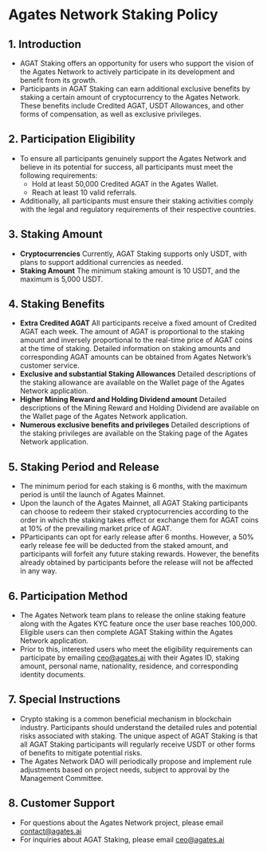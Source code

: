 
# Agates Network Staking Policy

## 1. Introduction
* AGAT Staking offers an opportunity for users who support the vision of the Agates Network to actively participate in its development and benefit from its growth.  
* Participants in AGAT Staking can earn additional exclusive benefits by staking a certain amount of cryptocurrency to the Agates Network. These benefits include Credited AGAT, USDT Allowances, and other forms of compensation, as well as exclusive privileges.

## 2. Participation Eligibility
* To ensure all participants genuinely support the Agates Network and believe in its potential for success, all participants must meet the following requirements:
	* Hold at least 50,000 Credited AGAT in the Agates Wallet.
	* Reach at least 10 valid referrals.
* Additionally, all participants must ensure their staking activities comply with the legal and regulatory requirements of their respective countries.

## 3. Staking Amount
* **Cryptocurrencies**  Currently, AGAT Staking supports only USDT, with plans to support additional currencies as needed.
* **Staking Amount**  The minimum staking amount is 10 USDT, and the maximum is 5,000 USDT.

## 4. Staking Benefits
* **Extra Credited AGAT**  All participants receive a fixed amount of Credited AGAT each week. The amount of AGAT is proportional to the staking amount and inversely proportional to the real-time price of AGAT coins at the time of staking. Detailed information on staking amounts and corresponding AGAT amounts can be obtained from Agates Network’s customer service.  
* **Exclusive and substantial Staking Allowances**  Detailed descriptions of the staking allowance are available on the Wallet page of the Agates Network application.  
* **Higher Mining Reward and Holding Dividend amount** Detailed descriptions of the Mining Reward and Holding Dividend are available on the Wallet page of the Agates Network application.  
* **Numerous exclusive benefits and privileges**   Detailed descriptions of the staking privileges are available on the Staking page of the Agates Network application.

## 5. Staking Period and Release
* The minimum period for each staking is 6 months, with the maximum period is until the launch of Agates Mainnet.  
* Upon the launch of the Agates Mainnet, all AGAT Staking participants can choose to redeem their staked cryptocurrencies according to the order in which the staking takes effect or exchange them for AGAT coins at 10% of the prevailing market price of AGAT.  
* PParticipants can opt for early release after 6 months. However, a 50% early release fee will be deducted from the staked amount, and participants will forfeit any future staking rewards. However, the benefits already obtained by participants before the release will not be affected in any way.

## 6. Participation Method
* The Agates Network team plans to release the online staking feature along with the Agates KYC feature once the user base reaches 100,000. Eligible users can then complete AGAT Staking within the Agates Network application.  
* Prior to this, interested users who meet the eligibility requirements can participate by emailing ceo@agates.ai with their Agates ID, staking amount, personal name, nationality, residence, and corresponding identity documents.

## 7. Special Instructions
* Crypto staking is a common beneficial mechanism in blockchain industry. Participants should understand the detailed rules and potential risks associated with staking. The unique aspect of AGAT Staking is that all AGAT Staking participants will regularly receive USDT or other forms of benefits to mitigate potential risks.  
* The Agates Network DAO will periodically propose and implement rule adjustments based on project needs, subject to approval by the Management Committee.

## 8. Customer Support
* For questions about the Agates Network project, please email contact@agates.ai  
* For inquiries about AGAT Staking, please email ceo@agates.ai
